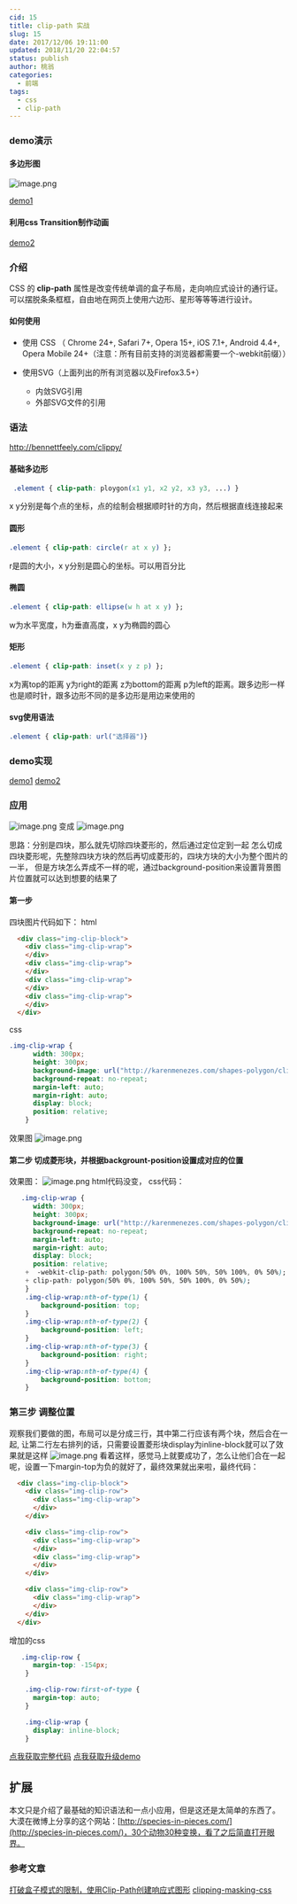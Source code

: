 ```yaml
---
cid: 15
title: clip-path 实战
slug: 15
date: 2017/12/06 19:11:00
updated: 2018/11/20 22:04:57
status: publish
author: 桃翁
categories: 
  - 前端
tags: 
  - css
  - clip-path
---
```



### demo演示
#### 多边形图
![image.png](http://upload-images.jianshu.io/upload_images/2974893-23031feaabbb7c38.png?imageMogr2/auto-orient/strip%7CimageView2/2/w/1240)


<!--more-->


[demo1](https://crazylxr.github.io/blog-demos/css/clip-path/demo1.html)
#### 利用css Transition制作动画
[demo2](https://crazylxr.github.io/blog-demos/css/clip-path/demo2.html)
### 介绍
CSS 的 **clip-path** 属性是改变传统单调的盒子布局，走向响应式设计的通行证。可以摆脱条条框框，自由地在网页上使用六边形、星形等等等进行设计。

#### 如何使用
- 使用 CSS （ Chrome 24+, Safari 7+, Opera 15+, iOS 7.1+, Android 4.4+, Opera Mobile 24+（注意：所有目前支持的浏览器都需要一个-webkit前缀））

-  使用SVG（上面列出的所有浏览器以及Firefox3.5+）
     - 内敛SVG引用
     - 外部SVG文件的引用
### 语法
http://bennettfeely.com/clippy/
#### 基础多边形
```css
 .element { clip-path: ploygon(x1 y1, x2 y2, x3 y3, ...) }
```
x y分别是每个点的坐标，点的绘制会根据顺时针的方向，然后根据直线连接起来
#### 圆形
```css
.element { clip-path: circle(r at x y) };
```
r是圆的大小，x y分别是圆心的坐标。可以用百分比
#### 椭圆
```css
.element { clip-path: ellipse(w h at x y) };
```
w为水平宽度，h为垂直高度，x y为椭圆的圆心
#### 矩形
```css
.element { clip-path: inset(x y z p) };
```
x为离top的距离 y为right的距离  z为bottom的距离  p为left的距离。跟多边形一样也是顺时针，跟多边形不同的是多边形是用边来使用的

#### svg使用语法
```css
.element { clip-path: url("选择器")}
```
### demo实现
[demo1](https://github.com/crazylxr/blog-demos/blob/master/css/clip-path/demo1.html)
[demo2](https://github.com/crazylxr/blog-demos/blob/master/css/clip-path/demo2.html)
### 应用
![image.png](http://upload-images.jianshu.io/upload_images/2974893-00fd6d2352dc3f09.png?imageMogr2/auto-orient/strip%7CimageView2/2/w/1240)
变成
![image.png](http://upload-images.jianshu.io/upload_images/2974893-a580be545d0d8815.png?imageMogr2/auto-orient/strip%7CimageView2/2/w/1240)

思路：分别是四块，那么就先切除四块菱形的，然后通过定位定到一起
怎么切成四块菱形呢，先整除四块方块的然后再切成菱形的，四块方块的大小为整个图片的一半，
但是方块怎么弄成不一样的呢，通过background-position来设置背景图片位置就可以达到想要的结果了

#### 第一步
四块图片代码如下：
html
```html
  <div class="img-clip-block">
    <div class="img-clip-wrap">
    </div>
    <div class="img-clip-wrap">
    </div>
    <div class="img-clip-wrap">
    </div>
    <div class="img-clip-wrap">
    </div>
  </div>
```
css
```css
.img-clip-wrap {
      width: 300px;
      height: 300px;
      background-image: url("http://karenmenezes.com/shapes-polygon/clip-demo.jpg");
      background-repeat: no-repeat;
      margin-left: auto;
      margin-right: auto;
      display: block;
      position: relative;
    }
```
效果图
![image.png](http://upload-images.jianshu.io/upload_images/2974893-eecc439834e40a2b.png?imageMogr2/auto-orient/strip%7CimageView2/2/w/1240)
#### 第二步 切成菱形块，并根据backgrount-position设置成对应的位置
效果图：
![image.png](http://upload-images.jianshu.io/upload_images/2974893-6548ee0cb7f96ee4.png?imageMogr2/auto-orient/strip%7CimageView2/2/w/1240)
html代码没变，
css代码：
```css
   .img-clip-wrap {
      width: 300px;
      height: 300px;
      background-image: url("http://karenmenezes.com/shapes-polygon/clip-demo.jpg");
      background-repeat: no-repeat;
      margin-left: auto;
      margin-right: auto;
      display: block;
      position: relative;
    +  -webkit-clip-path: polygon(50% 0%, 100% 50%, 50% 100%, 0% 50%);
    + clip-path: polygon(50% 0%, 100% 50%, 50% 100%, 0% 50%);
    }
    .img-clip-wrap:nth-of-type(1) {
        background-position: top;
    }
    .img-clip-wrap:nth-of-type(2) {
        background-position: left;
    }
    .img-clip-wrap:nth-of-type(3) {
        background-position: right;
    }
    .img-clip-wrap:nth-of-type(4) {
        background-position: bottom;
    }
```
### 第三步 调整位置
观察我们要做的图，布局可以是分成三行，其中第二行应该有两个块，然后合在一起, 让第二行左右排列的话，只需要设置菱形块display为inline-block就可以了效果就是这样
![image.png](http://upload-images.jianshu.io/upload_images/2974893-2e80e906b65e0c82.png?imageMogr2/auto-orient/strip%7CimageView2/2/w/1240)
看着这样，感觉马上就要成功了，怎么让他们合在一起呢，设置一下margin-top为负的就好了，最终效果就出来啦，最终代码：
```html
  <div class="img-clip-block">
    <div class="img-clip-row">
      <div class="img-clip-wrap">
      </div>
    </div>

    <div class="img-clip-row">
      <div class="img-clip-wrap">
      </div>
      <div class="img-clip-wrap">
      </div>
    </div>

    <div class="img-clip-row">
      <div class="img-clip-wrap">
      </div>
    </div>
  </div>
```
增加的css
```css
   .img-clip-row {
      margin-top: -154px;
    }

    .img-clip-row:first-of-type {
      margin-top: auto;
    }

    .img-clip-wrap {
      display: inline-block;
    }
```

[点我获取完整代码](https://github.com/crazylxr/blog-demos/blob/master/css/clip-path/demo4.html)
[点我获取升级demo](https://crazylxr.github.io/blog-demos/css/clip-path/demo3.html)
## 扩展
本文只是介绍了最基础的知识语法和一点小应用，但是这还是太简单的东西了。
大漠在微博上分享的这个网站：[http://species-in-pieces.com/](http://species-in-pieces.com/)，30个动物30种变换，看了之后简直打开眼界。

### 参考文章
[打破盒子模式的限制，使用Clip-Path创建响应式图形](https://www.w3cplus.com/css3/creating-responsive-shapes-with-clip-path.html)
[clipping-masking-css](https://css-tricks.com/clipping-masking-css/)


